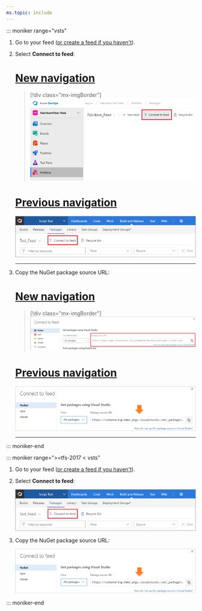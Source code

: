 ```yaml
---
ms.topic: include
---
```


::: moniker range="vsts"

1. Go to your feed ([or create a feed if you haven't](../../feeds/create-feed.md)). 

1. Select **Connect to feed**:

    # [New navigation](#tab/new-nav)
    > [!div class="mx-imgBorder"] 
    >![Connect to feed button on the upper right of the page](../_img/connect-to-feed-azure-devops-newnav.png)
    > 

    # [Previous navigation](#tab/previous-nav)
    ![Connect to feed button on the upper right of the page](../_img/connect-to-feed.png)

   ---
   
1. Copy the NuGet package source URL:

    # [New navigation](#tab/new-nav)
    > [!div class="mx-imgBorder"] 
    >![NuGet package source URL in the Connect to feed dialog box](../_img/nuget-consume-url-azure-devops-newnav.png)
    > 

    # [Previous navigation](#tab/previous-nav)
    ![NuGet package source URL in the Connect to feed dialog box](../_img/nuget-consume-url.png)

   ---

::: moniker-end

::: moniker range=">=tfs-2017 < vsts"

1. Go to your feed ([or create a feed if you haven't](../../feeds/create-feed.md)). 

1. Select **Connect to feed**:

    ![Connect to feed button on the upper right of the page](../_img/connect-to-feed.png)
   
1. Copy the NuGet package source URL:

    ![NuGet package source URL in the Connect to feed dialog box](../_img/nuget-consume-url.png)

::: moniker-end
   

